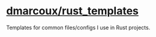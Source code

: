 # <a href="https://github.com/dmarcoux/rust_templates">dmarcoux/rust_templates</a>

Templates for common files/configs I use in Rust projects.
